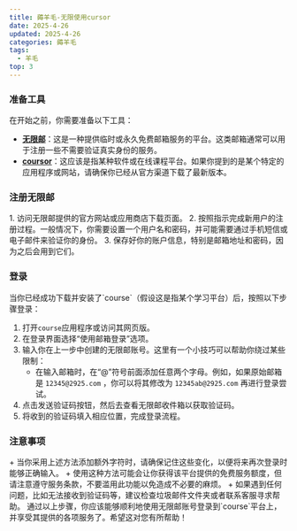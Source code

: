 ```yaml
---
title: 薅羊毛-无限使用cursor
date: 2025-4-26
updated: 2025-4-26
categories: 薅羊毛
tags:
  - 羊毛
top: 3
---
```


<h3 id="QJO3e">准备工具</h3>
在开始之前，你需要准备以下工具：

+ [**无限邮**](https://www.2925.com/#/)：这是一种提供临时或永久免费邮箱服务的平台。这类邮箱通常可以用于注册一些不需要验证真实身份的服务。
+ [**coursor**](https://www.cursor.com/cn)：这应该是指某种软件或在线课程平台。如果你提到的是某个特定的应用程序或网站，请确保你已经从官方渠道下载了最新版本。

<h3 id="XxmTY">注册无限邮</h3>
1. 访问无限邮提供的官方网站或应用商店下载页面。
2. 按照指示完成新用户的注册过程。一般情况下，你需要设置一个用户名和密码，并可能需要通过手机短信或电子邮件来验证你的身份。
3. 保存好你的账户信息，特别是邮箱地址和密码，因为之后会用到它们。

<h3 id="kSW2n">登录</h3>
当你已经成功下载并安装了`course`（假设这是指某个学习平台）后，按照以下步骤登录：

1. 打开`course`应用程序或访问其网页版。
2. 在登录界面选择“使用邮箱登录”选项。
3. 输入你在上一步中创建的无限邮账号。这里有一个小技巧可以帮助你绕过某些限制：
    - 在输入邮箱时，在“@”符号前面添加任意两个字母。例如，如果原始邮箱是 `12345@2925.com` ，你可以将其修改为 `12345ab@2925.com` 再进行登录尝试。
4. 点击发送验证码按钮，然后去查看无限邮收件箱以获取验证码。
5. 将收到的验证码填入相应位置，完成登录流程。

<h3 id="mguXe">注意事项</h3>
+ 当你采用上述方法添加额外字符时，请确保记住这些变化，以便将来再次登录时能够正确输入。
+ 使用这种方法可能会让你获得该平台提供的免费服务额度，但请注意遵守服务条款，不要滥用此功能以免造成不必要的麻烦。
+ 如果遇到任何问题，比如无法接收到验证码等，建议检查垃圾邮件文件夹或者联系客服寻求帮助。
通过以上步骤，你应该能够顺利地使用无限邮账号登录到`course`平台上，并享受其提供的各项服务了。希望这对您有所帮助！

